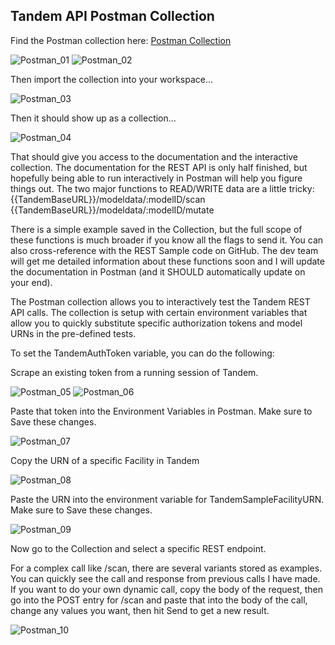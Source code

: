 ## Tandem API Postman Collection

Find the Postman  collection here: [Postman Collection](https://documenter.getpostman.com/view/15787353/UVeFMRdB)

![Postman_01](./img/postman_01.png)
![Postman_02](./img/postman_02.png)

Then import the collection into your workspace...

![Postman_03](./img/postman_03.png)

Then it should show up as a collection...

![Postman_04](./img/postman_04.png)

That should give you access to the documentation and the interactive collection.  The documentation for the REST API is only half finished, but hopefully being able to run interactively in Postman will help you figure things out.  The two major functions to READ/WRITE data are a little tricky:
	{{TandemBaseURL}}/modeldata/:modelID/scan
	{{TandemBaseURL}}/modeldata/:modelID/mutate

There is a simple example saved in the Collection, but the full scope of these functions is much broader if you know all the flags to send it.  You can also cross-reference with the REST Sample code on GitHub.  The dev team will get me detailed information about these functions soon and I will update the documentation in Postman (and it SHOULD automatically update on your end).


The Postman collection allows you to interactively test the Tandem REST API calls.  The collection is setup with certain environment variables that allow you to quickly substitute specific authorization tokens and model URNs in the pre-defined tests.

To set the TandemAuthToken variable, you can do the following:

Scrape an existing token from a running session of Tandem.

![Postman_05](./img/postman_05.png)
![Postman_06](./img/postman_06.png)

Paste that token into the Environment Variables in Postman.  Make sure to Save these changes.

![Postman_07](./img/postman_07.png)

Copy the URN of a specific Facility in Tandem

![Postman_08](./img/postman_08.png)

Paste the URN into the environment variable for TandemSampleFacilityURN.  Make sure to Save these changes.

![Postman_09](./img/postman_09.png)

Now go to the Collection and select a specific REST endpoint.

For a complex call like /scan, there are several variants stored as examples.  You can quickly see the call and response from previous calls I have made.  If you want to do your own dynamic call, copy the body of the request, then go into the POST entry for /scan and paste that into the body of the call, change any values you want, then hit Send to get a new result.

![Postman_10](./img/postman_10.png)
